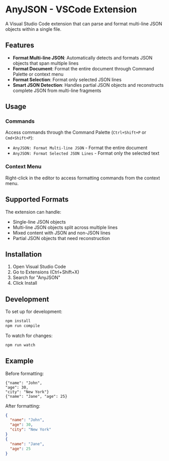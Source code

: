 # AnyJSON - VSCode Extension

A Visual Studio Code extension that can parse and format multi-line JSON objects within a single file.

## Features

- **Format Multi-line JSON**: Automatically detects and formats JSON objects that span multiple lines
- **Format Document**: Format the entire document through Command Palette or context menu
- **Format Selection**: Format only selected JSON lines
- **Smart JSON Detection**: Handles partial JSON objects and reconstructs complete JSON from multi-line fragments

## Usage

### Commands

Access commands through the Command Palette (`Ctrl+Shift+P` or `Cmd+Shift+P`):

- `AnyJSON: Format Multi-line JSON` - Format the entire document
- `AnyJSON: Format Selected JSON Lines` - Format only the selected text

### Context Menu

Right-click in the editor to access formatting commands from the context menu.

## Supported Formats

The extension can handle:
- Single-line JSON objects
- Multi-line JSON objects split across multiple lines
- Mixed content with JSON and non-JSON lines
- Partial JSON objects that need reconstruction

## Installation

1. Open Visual Studio Code
2. Go to Extensions (Ctrl+Shift+X)
3. Search for "AnyJSON"
4. Click Install

## Development

To set up for development:

```bash
npm install
npm run compile
```

To watch for changes:

```bash
npm run watch
```

## Example

Before formatting:
```
{"name": "John",
"age": 30,
"city": "New York"}
{"name": "Jane", "age": 25}
```

After formatting:
```json
{
  "name": "John",
  "age": 30,
  "city": "New York"
}
{
  "name": "Jane",
  "age": 25
}
```